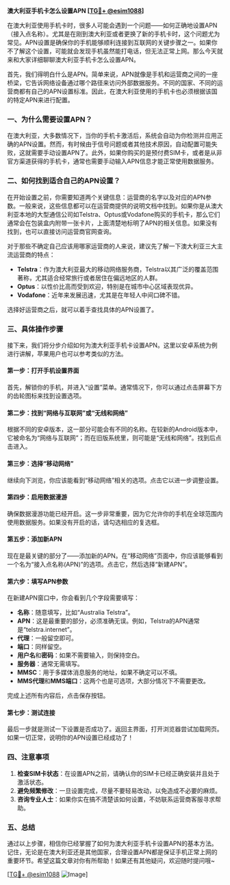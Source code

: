 **澳大利亚手机卡怎么设置APN [[TG💪+ @esim1088](https://t.me/s/esim1088)]**

在澳大利亚使用手机卡时，很多人可能会遇到一个问题——如何正确地设置APN（接入点名称）。尤其是在刚到澳大利亚或者更换了新的手机卡时，这个问题尤为常见。APN设置是确保你的手机能够顺利连接到互联网的关键步骤之一。如果你不了解这个设置，可能就会发现手机虽然能打电话，但无法正常上网。那么今天就来和大家详细聊聊澳大利亚手机卡怎么设置APN。

首先，我们得明白什么是APN。简单来说，APN就像是手机和运营商之间的一座桥梁，它告诉网络设备通过哪个路径来访问外部数据服务。不同的国家、不同的运营商都有自己的APN设置标准。因此，在澳大利亚使用的手机卡也必须根据该国的特定APN来进行配置。

### 一、为什么需要设置APN？

在澳大利亚，大多数情况下，当你的手机卡激活后，系统会自动为你检测并应用正确的APN设置。然而，有时候由于信号问题或者其他技术原因，自动配置可能失败，这就需要手动设置APN了。此外，如果你购买的是预付费SIM卡，或者是从非官方渠道获得的手机卡，通常也需要手动输入APN信息才能正常使用数据服务。

### 二、如何找到适合自己的APN设置？

在开始设置之前，你需要知道两个关键信息：运营商的名字以及对应的APN参数。一般来说，这些信息都可以在运营商提供的说明文档中找到。如果你是从澳大利亚本地的大型通信公司如Telstra、Optus或Vodafone购买的手机卡，那么它们通常会在包装盒内附带一张卡片，上面清楚地标明了APN的相关信息。如果没有找到，也可以直接访问运营商官网查询。

对于那些不确定自己应该用哪家运营商的人来说，建议先了解一下澳大利亚三大主流运营商的特点：

- **Telstra**：作为澳大利亚最大的移动网络服务商，Telstra以其广泛的覆盖范围著称，尤其适合经常旅行或者居住在偏远地区的人群。
- **Optus**：以性价比高而受到欢迎，特别是在城市中心区域表现优异。
- **Vodafone**：近年来发展迅速，尤其是在年轻人中间口碑不错。

选择好运营商之后，就可以着手查找具体的APN设置了。

### 三、具体操作步骤

接下来，我们将分步介绍如何为澳大利亚手机卡设置APN。这里以安卓系统为例进行讲解，苹果用户也可以参考类似的方法。

#### 第一步：打开手机设置界面

首先，解锁你的手机，并进入“设置”菜单。通常情况下，你可以通过点击屏幕下方的齿轮图标来找到设置选项。

#### 第二步：找到“网络与互联网”或“无线和网络”

根据不同的安卓版本，这一部分可能会有不同的名称。在较新的Android版本中，它被命名为“网络与互联网”；而在旧版系统里，则可能是“无线和网络”。找到后点击进入。

#### 第三步：选择“移动网络”

继续向下浏览，你应该能看到“移动网络”相关的选项。点击它以进一步调整设置。

#### 第四步：启用数据漫游

确保数据漫游功能已经开启。这一步非常重要，因为它允许你的手机在全球范围内使用数据服务。如果没有开启的话，请勾选相应的复选框。

#### 第五步：添加新APN

现在是最关键的部分了——添加新的APN。在“移动网络”页面中，你应该能够看到一个名为“接入点名称(APN)”的选项。点击它，然后选择“新建APN”。

#### 第六步：填写APN参数

在新建APN窗口中，你会看到几个字段需要填写：

- **名称**：随意填写，比如“Australia Telstra”。
- **APN**：这是最重要的部分，必须准确无误。例如，Telstra的APN通常是“telstra.internet”。
- **代理**：一般留空即可。
- **端口**：同样留空。
- **用户名**和**密码**：如果不需要输入，则保持空白。
- **服务器**：通常无需填写。
- **MMSC**：用于多媒体消息服务的地址，如果不确定可以不填。
- **MMS代理**和**MMS端口**：这两个也是可选项，大部分情况下不需要更改。

完成上述所有内容后，点击保存按钮。

#### 第七步：测试连接

最后一步就是测试一下设置是否成功了。返回主界面，打开浏览器尝试加载网页。如果一切正常，说明你的APN设置已经成功了！

### 四、注意事项

1. **检查SIM卡状态**：在设置APN之前，请确认你的SIM卡已经正确安装并且处于激活状态。
2. **避免频繁修改**：一旦设置完成，尽量不要轻易改动，以免造成不必要的麻烦。
3. **咨询专业人士**：如果你实在搞不清楚该如何设置，不妨联系运营商客服寻求帮助。

### 五、总结

通过以上步骤，相信你已经掌握了如何为澳大利亚手机卡设置APN的基本方法。记住，无论是在澳大利亚还是其他国家，合理设置APN都是保证手机正常上网的重要环节。希望这篇文章对你有所帮助！如果还有其他疑问，欢迎随时提问哦~

[[TG💪+ @esim1088](https://t.me/s/esim1088) ![Image](https://i.postimg.cc/4NQfJmqS/Snipaste-2025-05-13-00-14-12.png)]
